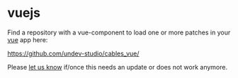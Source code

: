 # vuejs

Find a repository with a vue-component to load one or more patches in your [vue](https://vuejs.org/) app here:

https://github.com/undev-studio/cables_vue/

Please [let us know](https://discord.gg/AGTarWv) if/once this needs an update or does not work anymore.
